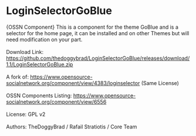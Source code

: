 # LoginSelectorGoBlue
{OSSN Component}  This is a component for the theme GoBlue and is a selector for the home page, it can be installed and on other Themes but will need modification on your part.
<br>
<br>
Download Link: https://github.com/thedoggybrad/LoginSelectorGoBlue/releases/download/1.1/LoginSelectorGoBlue.zip
<br>
<br>
A fork of: https://www.opensource-socialnetwork.org/component/view/4383/loginselector (Same License)
<br>
<br>
OSSN Components Listing: https://www.opensource-socialnetwork.org/component/view/6556
<br>
<br>
License: 	GPL v2
<br>
<br>
Authors: TheDoggyBrad / Rafail Stratiotis / Core Team
